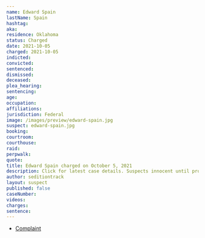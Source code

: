 ```yaml
---
name: Edward Spain
lastName: Spain
hashtag:
aka:
residence: Oklahoma
status: Charged
date: 2021-10-05
charged: 2021-10-05
indicted:
convicted:
sentenced:
dismissed:
deceased:
plea_hearing:
sentencing:
age:
occupation:
affiliations:
jurisdiction: Federal
image: /images/preview/edward-spain.jpg
suspect: edward-spain.jpg
booking:
courtroom:
courthouse:
raid:
perpwalk:
quote:
title: Edward Spain charged on October 5, 2021
description: Click for latest case details. Suspects innocent until proven guilty.
author: seditiontrack
layout: suspect
published: false
caseNumber:
videos:
charges:
sentence:
---
```


- [Complaint](https://extremism.gwu.edu/sites/g/files/zaxdzs2191/f/Edward%20Spain%20Jr%20Criminal%20Complaint.pdf)
